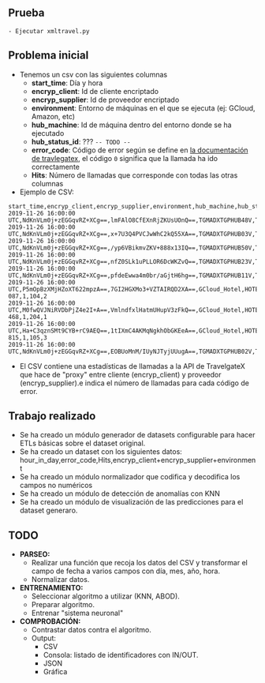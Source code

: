 ## Prueba
    - Ejecutar xmltravel.py
    
## Problema inicial

- Tenemos un csv con las siguientes columnas
    - __start_time__: Día y hora
    - __encryp_client__: Id de cliente encriptado
    - __encryp_supplier__: Id de proveedor encriptado
    - __environment__: Entorno de máquinas en el que se ejecuta (ej: GCloud, Amazon, etc)
    - __hub_machine__: Id de máquina dentro del entorno donde se ha ejecutado
    - __hub_status_id__: ??? `-- TODO --`
    - __error_code__: Código de error según se define en [la documentación de travlegatex](https://docs.travelgatex.com/legacy/docs/payments/errorcodes/), el código `0` significa que la llamada ha ido correctamente
    - __Hits__: Número de llamadas que corresponde con todas las otras columnas
- Ejemplo de CSV:
```csv
start_time,encryp_client,encryp_supplier,environment,hub_machine,hub_status_id,error_code,Hits
2019-11-26 16:00:00 UTC,NdKnVLm0j+zEGGqvRZ+XCg==,lmFAlO8CfEXnRjZKUsUOnQ==,TGMADXTGPHUB48V,TGMADXTGPHUB48V,1,204,1573
2019-11-26 16:00:00 UTC,NdKnVLm0j+zEGGqvRZ+XCg==,x+7U3Q4PVCJwWhC2kQ55XA==,TGMADXTGPHUB03V,TGMADXTGPHUB03V,1,0,74
2019-11-26 16:00:00 UTC,NdKnVLm0j+zEGGqvRZ+XCg==,/yp6VBikmvZKV+888x13IQ==,TGMADXTGPHUB50V,TGMADXTGPHUB50V,1,204,457
2019-11-26 16:00:00 UTC,NdKnVLm0j+zEGGqvRZ+XCg==,nfZ0SLk1uPLLOR6DcWKZvQ==,TGMADXTGPHUB23V,TGMADXTGPHUB23V,1,105,5
2019-11-26 16:00:00 UTC,NdKnVLm0j+zEGGqvRZ+XCg==,pfdeEwwa4m0br/aGjtH6hg==,TGMADXTGPHUB11V,TGMADXTGPHUB11V,1,0,1243
2019-11-26 16:00:00 UTC,P5mOpBzXMjHZoXT622mpzA==,7GI2HGXMo3+VZTAIRQD2XA==,GCloud_Hotel,HOTEL-087,1,104,2
2019-11-26 16:00:00 UTC,M0fwQVJNiRVDbPjZ4e2I+A==,VmlndfxlHatmUHupV3zFkQ==,GCloud_Hotel,HOTEL-468,1,204,1
2019-11-26 16:00:00 UTC,Ha+C3qznSMt9CYB+rC9AEQ==,1tIXmC4AKMqNgkhObGKEeA==,GCloud_Hotel,HOTEL-815,1,105,3
2019-11-26 16:00:00 UTC,NdKnVLm0j+zEGGqvRZ+XCg==,EOBUoMnM/IUyNJTyjUUugA==,TGMADXTGPHUB02V,TGMADXTGPHUB02V,1,105,4
```

- El CSV contiene una estadísticas de llamadas a la API de TravelgateX que hace de "proxy" entre cliente (encryp_client) y proveedor (encryp_supplier).e indica el número de llamadas para cada código de error.

## Trabajo realizado

- Se ha creado un módulo generador de datasets configurable para hacer ETLs básicas sobre el dataset original.
- Se ha creado un dataset con los siguientes datos: hour_in_day,error_code,Hits,encryp_client+encryp_supplier+environment
- Se ha creado un módulo normalizador que codifica y decodifica los campos no numéricos
- Se ha creado un módulo de detección de anomalías con KNN
- Se ha creado un módulo de visualización de las predicciones para el dataset generaro.

## TODO
    
- __PARSEO:__ 
    - Realizar una función que recoja los datos del CSV y transformar el campo de fecha a varios campos con día, mes, año, hora. 
    - Normalizar datos.
- __ENTRENAMIENTO:__ 
    - Seleccionar algoritmo a utilizar (KNN, ABOD). 
    - Preparar algoritmo. 
    - Entrenar "sistema neuronal"
- __COMPROBACIÓN:__ 
    - Contrastar datos contra el algoritmo. 
    - Output:
        - CSV
        - Consola: listado de identificadores con IN/OUT.
        - JSON
        - Gráfica


